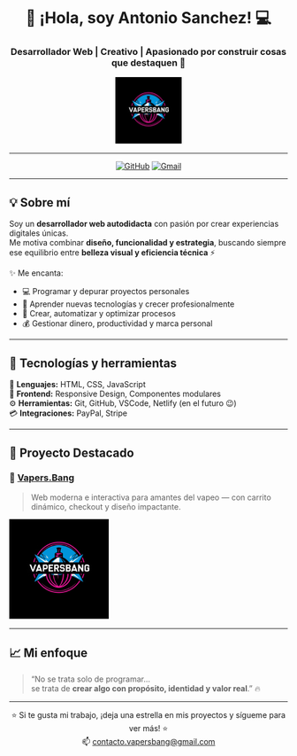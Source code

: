<div align="center">

# 👋 ¡Hola, soy **Antonio Sanchez**! 💻  
### Desarrollador Web | Creativo | Apasionado por construir cosas que destaquen 🚀  

<img src="https://raw.githubusercontent.com/contactovapersbang-cmyk/Vapers.Bang/main/img/logo.jpg" width="120" alt="VapersBang Logo"/>

---

[![GitHub](https://img.shields.io/badge/GitHub-contactovapersbang--cmyk-181717?style=for-the-badge&logo=github)](https://github.com/contactovapersbang-cmyk)
[![Gmail](https://img.shields.io/badge/Email-contacto.vapersbang@gmail.com-D14836?style=for-the-badge&logo=gmail&logoColor=white)](mailto:contacto.vapersbang@gmail.com)

</div>

---

## 💡 Sobre mí

Soy un **desarrollador web autodidacta** con pasión por crear experiencias digitales únicas.  
Me motiva combinar **diseño, funcionalidad y estrategia**, buscando siempre ese equilibrio entre **belleza visual y eficiencia técnica** ⚡  

✨ Me encanta:
- 💻 Programar y depurar proyectos personales
- 🚀 Aprender nuevas tecnologías y crecer profesionalmente
- 🧠 Crear, automatizar y optimizar procesos
- 💰 Gestionar dinero, productividad y marca personal

---

## 🧩 Tecnologías y herramientas

🧠 **Lenguajes:** HTML, CSS, JavaScript  
🎨 **Frontend:** Responsive Design, Componentes modulares  
⚙️ **Herramientas:** Git, GitHub, VSCode, Netlify (en el futuro 😉)  
💳 **Integraciones:** PayPal, Stripe  

---

## 🚀 Proyecto Destacado

### 💨 [Vapers.Bang](https://github.com/contactovapersbang-cmyk/Vapers.Bang)
> Web moderna e interactiva para amantes del vapeo — con carrito dinámico, checkout y diseño impactante.  

<img src="https://raw.githubusercontent.com/contactovapersbang-cmyk/Vapers.Bang/main/img/logo.jpg" width="180" alt="VapersBang Banner"/>

---

## 📈 Mi enfoque

> “No se trata solo de programar...  
> se trata de **crear algo con propósito, identidad y valor real**.” 🔥

---

<div align="center">

⭐ Si te gusta mi trabajo, ¡deja una estrella en mis proyectos y sígueme para ver más! ⭐  
📫 [contacto.vapersbang@gmail.com](mailto:contacto.vapersbang@gmail.com)

</div>

